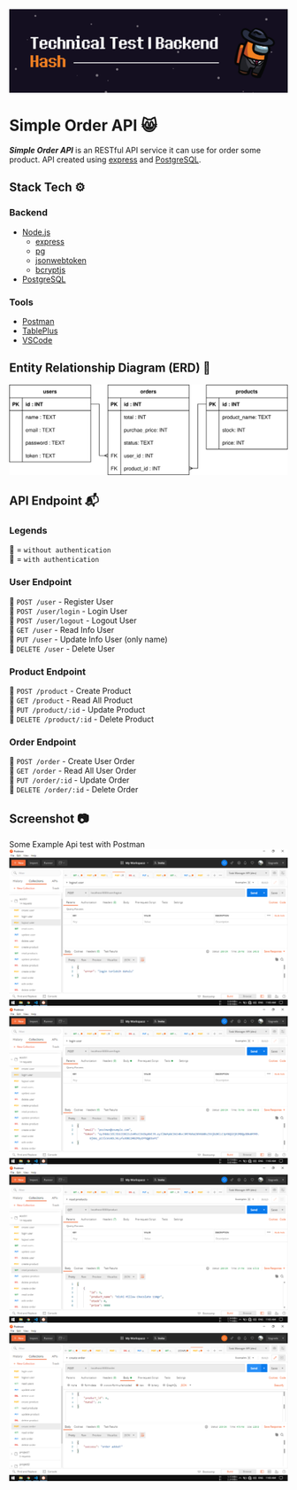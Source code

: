 <img src="./other/BG - header.png">

# Simple Order API 😸
_**Simple Order API**_ is an RESTful API service it can use for order some product. API created using [express] and [PostgreSQL].

## Stack Tech :gear:

### Backend
* [Node.js]
  * [express]
  * [pg]
  * [jsonwebtoken]
  * [bcryptjs]
* [PostgreSQL]

### Tools
* [Postman]
* [TablePlus]
* [VSCode]

## Entity Relationship Diagram (ERD) :triangular_ruler:
<img src="./other/ERD - Hash - 1.svg" width="640">

## API Endpoint :mailbox_with_mail:

### Legends
:small_blue_diamond: = `without authentication` <br>
:small_orange_diamond: = `with authentication`

### User Endpoint
:small_blue_diamond: `POST /user` - Register User <br>
:small_blue_diamond: `POST /user/login` - Login User <br>
:small_orange_diamond: `POST /user/logout` - Logout User <br>
:small_orange_diamond: `GET /user` - Read Info User <br>
:small_orange_diamond: `PUT /user` - Update Info User (only name) <br>
:small_orange_diamond: `DELETE /user` - Delete User

### Product Endpoint
:small_orange_diamond: `POST /product` - Create Product <br>
:small_orange_diamond: `GET /product` - Read All Product <br>
:small_orange_diamond: `PUT /product/:id` - Update Product <br>
:small_orange_diamond: `DELETE /product/:id` - Delete Product

### Order Endpoint
:small_orange_diamond: `POST /order` - Create User Order <br>
:small_orange_diamond: `GET /order` - Read All User Order <br>
:small_orange_diamond: `PUT /order/:id` - Update Order <br>
:small_orange_diamond: `DELETE /order/:id` - Delete Order

## Screenshot :camera:
Some Example Api test with Postman
<img src="./other/SS - 1.png">
<img src="./other/SS - 2.png">
<img src="./other/SS - 3.png">
<img src="./other/SS - 4.png">


[Node.js]: https://nodejs.org/en/ "Node.js - javascript runtime"
[express]: https://www.npmjs.com/package/express "express - npm package"
[pg]: https://www.npmjs.com/package/pg "pg - npm package"
[jsonwebtoken]: https://www.npmjs.com/package/jsonwebtoken "jsonwebtoken - npm package"
[bcryptjs]: https://www.npmjs.com/package/bcryptjs "bcryptjs - npm package"
[PostgreSQL]: https://www.postgresql.org/ "PostgreSQL - database sql"
[Postman]: https://www.postman.com/ "Postman - application"
[TablePlus]: https://tableplus.com/ "TablePlus - application"
[VSCode]: https://code.visualstudio.com/ "Visual Studio Code - application"
